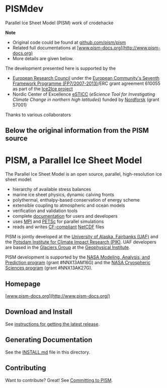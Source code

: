 PISMdev
=======

Parallel Ice Sheet Model (PISM) work of crodehacke

**Note**
* Original code could be found at [github.com/pism/pism](https://github.com/pism/pism)
* Related full documentations at [www.pism-docs.org](http://www.pism-docs.org)
* More details are given below.

The development presented here is supported by the
* [European Research Council](http://erc.europa.eu) under the [European Community's Seventh Framework Programme (FP7/2007-2013)](http://ec.europa.eu/research/fp7/index_en.cfm?pg=documents)/ERC grant agreement 610055 as part of the [Ice2Ice project](http://www.ice2ice.eu)
* Nordic Center of Excellence [eSTICC](https://esticc.net) (_eScience Tool for Investigating Climate Change in northern high latitudes_) funded by [Nordforsk](http://www.nordforsk.org) (grant 57001)

Thanks to various collaborators 

## Below the original information from the PISM source


PISM, a Parallel Ice Sheet Model
================================

The Parallel Ice Sheet Model is an open source, parallel, high-resolution ice sheet model:

* hierarchy of available stress balances
* marine ice sheet physics, dynamic calving fronts
* polythermal, enthalpy-based conservation of energy scheme
* extensible coupling to atmospheric and ocean models
* verification and validation tools
* complete [documentation](http://www.pism-docs.org/) for users and developers
* uses [MPI](http://www-unix.mcs.anl.gov/mpi/) and [PETSc](http://www-unix.mcs.anl.gov/petsc/petsc-as/) for parallel simulations
* reads and writes [CF-compliant](http://cf-pcmdi.llnl.gov/) [NetCDF](http://www.unidata.ucar.edu/software/netcdf/) files

PISM is jointly developed at the [University of Alaska, Fairbanks (UAF)](http://www.uaf.edu/) and the [Potsdam Institute for Climate Impact Research (PIK)](http://www.pik-potsdam.de/).  UAF developers are based in the [Glaciers Group](http://www.gi.alaska.edu/snowice/glaciers/) at the [Geophysical Institute](http://www.gi.alaska.edu).

PISM development is supported by the [NASA Modeling, Analysis, and Prediction program](http://map.nasa.gov/) (grant #NNX13AM16G) and the [NASA Cryospheric Sciences program](http://ice.nasa.gov/) (grant #NNX13AK27G).


Homepage
--------

[www.pism-docs.org](http://www.pism-docs.org/)


Download and Install
--------------------

See [instructions for getting the latest release](http://www.pism-docs.org/wiki/doku.php?id=stable_version).


Generating Documentation
------------------------

See the [INSTALL.md](INSTALL.md) file in this directory.

Contributing
------------

Want to contribute? Great! See [Committing to PISM](http://www.pism-docs.org/wiki/doku.php?id=committing).
